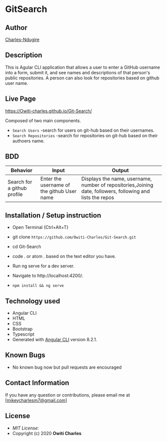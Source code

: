 # GitSearch


## Author

[Charles-Ndugire](https://github.com/Charles-Ndugire)

## Description

This is Agular CLI application that allows a user to enter a GitHub username into a form, submit it, and see names and descriptions of that person's public repositories. A person can also look for repositories based on github user name.



## Live Page 
https://Owiti-charles.github.io/Git-Search/ 



Composed of two main components.
* `Search Users` -search for users on git-hub based on their usernames.
* `Search Repositories` -search for repositories on git-hub based on their authoers name.

## BDD ##
| Behavior                  | Input                     | Output                    |
| ------------------------- | ------------------------- | ------------------------- |
| Search for a github profile |Enter the username of the github User name | Displays the name, username, number of repositories,Joining date, followers, following and lists the repos  |

## Installation / Setup instruction
* Open Terminal {Ctrl+Alt+T}

* git clone ```https://github.com/Owiti-Charles/Git-Search.git```

* cd Git-Search

* code . or atom . based on the text editor you have.

* Run ng serve for a dev server. 

* Navigate to http://localhost:4200/. 

* `npm install && ng serve`

## Technology used ##

* Angular CLI
* HTML 
* CSS
* Bootstrap 
* Typescript
* Generated with [Angular CLI](https://github.com/angular/angular-cli) version 8.2.1.

## Known Bugs
* No known bug now but pull requests are encouraged

## Contact Information 

If you have any question or contributions, please email me at [mikeycharlesm7@gmail.com]

## License
* *MIT License:*
* Copyright (c) 2020 **Owiti Charles**
